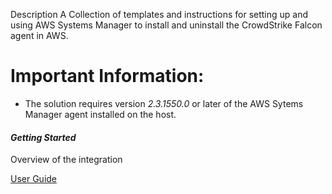 Description A Collection of templates and instructions for setting up and using AWS Systems Manager to install and
uninstall the CrowdStrike Falcon agent in AWS.

# Important Information:

* The solution requires version *2.3.1550.0* or later of the AWS Sytems Manager agent installed on the host.

#### *Getting Started*

Overview of the integration

[User Guide](https://github.com/CrowdStrike/Cloud-AWS/blob/master/systems-manager/documentation/AWS-Systems-Manager-Intro.md)

